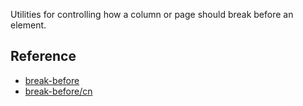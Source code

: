 Utilities for controlling how a column or page should break before an element.

## Reference

- [break-before](https://tailwindcss.com/docs/break-before)
- [break-before/cn](https://tailwindcss.c/docs/break-before)